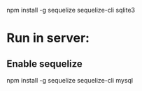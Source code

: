 npm install -g sequelize sequelize-cli sqlite3
# Run in server:
## Enable sequelize
npm install -g sequelize sequelize-cli mysql

